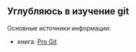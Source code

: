## Углубляюсь в изучение git
Основные источники информации:
- книга: [Pro Git](https://git-scm.com/book/ru/v2) 